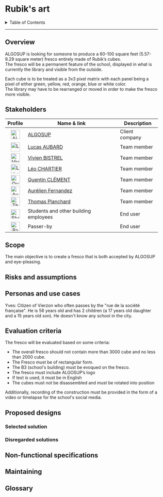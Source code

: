 # Rubik's art

<details>
<summary>Table of Contents</summary>

- [Overview](#overview)
- [Stakeholders](#stakeholders)
- [Scope](#scope)
- [Risks and assumptions](#risks-and-assumptions)
- [Personas and use cases](#personas-and-use-cases)
- [Evaluation criteria](#evaluation-criteria)
- [Proposed designs](#proposed-designs)
  - [Selected solution](#selected-solution)
  - [Disregarded solutions](#disregarded-solutions)
- [Non-functional specifications](#non-functional-specifications)
- [Maintaining](#maintaining)
- [Glossary](#glossary)

</details>

---



## Overview

ALGOSUP is looking for someone to produce a 60-100 square feet (5.57-9.29 square meter) fresco entirely made of Rubik’s cubes.  
The fresco will be a permanent feature of the school, displayed in what is currently the library and visible from the outside.

Each cube is to be treated as a 3x3 pixel matrix with each panel being a pixel of either green, yellow, red, orange, blue or white color.  
The library may have to be rearranged or moved in order to make the fresco more visible.

## Stakeholders 

|                                                   Profile                                                    | Name & link                                                | Description    |
| :----------------------------------------------------------------------------------------------------------: | ---------------------------------------------------------- | -------------- |
|            <img alt="ALGOSUP" src="https://avatars.githubusercontent.com/u/69455243" width="30">             | [ALGOSUP](https://www.algosup.com/)                        | Client company |
|    <img alt="Lucas Aubard" src="https://gravatar.com/avatar/dc3a8fc938e413abe9fb0053201896e7" width="30">    | [Lucas AUBARD](https://github.com/LucasAub)                | Team member    |
|        <img alt="Vivien Bistrel" src="https://avatars.githubusercontent.com/u/122369054" width="30">         | [Vivien BISTREL](https://github.com/Bistrel2002)           | Team member    |
|    <img alt="Léo Chartier" src="https://gravatar.com/avatar/c8a06da2c80a003656e90ab4afa49ea8" width="30">    | [Léo CHARTIER](https://github.com/leo-chartier)            | Team member    |
|  <img alt="Quentin Clément" src="https://gravatar.com/avatar/a8f1bb3cfa42b20d11fb6ddcc9ac5bdf" width="30">   | [Quentin CLÉMENT](https://github.com/Quentin-Clement)      | Team member    |
| <img alt="Aurélien Fernandez" src="https://gravatar.com/avatar/4a7908c1162aa68cbf3c8c06edc7053d" width="30"> | [Aurélien Fernandez](https://github.com/aurelienfernandez) | Team member    |
|  <img alt="Thomas Planchard" src="https://gravatar.com/avatar/e73464278d5fb76a24b77a7d79bf39ba" width="30">  | [Thomas Planchard](https://github.com/thomas-planchard)    | Team member    |
|                   <img alt="Student" src="https://gravatar.com/avatar/0?d=mp" width="30">                    | Students and other building employees                      | End user       |
|                  <img alt="Passer-by" src="https://gravatar.com/avatar/0?d=mp" width="30">                   | Passer-by                                                  | End user       |
<!-- Note to team members: add remainings (Communauté de Communes, Franck Jeanning, ...) -->

## Scope

The main objective is to create a fresco that is both accepted by ALGOSUP and eye-pleasing.

## Risks and assumptions

## Personas and use cases

Yves: Citizen of Vierzon who often passes by the "rue de la société française". He is 56 years old and has 2 children (a 17 years old daughter and a 15 years old son). He doesn't know any school in the city.  
<!-- TODO: Reformulate
If he sees the fresco everyday, he will see ALGOSUP's name and one day he will be curious and search for informations about it. He will talk about the school to his sons and maybe one of them will either talk to their friends about the school or even join ALGOSUP.
-->

## Evaluation criteria

The fresco will be evaluated based on some criteria:
- The overall fresco should not contain more than 3000 cube and no less than 2000 cube.
- The Fresco must be of rectangular form.
- The B3 (school's building) must be evoqued on the fresco.
- The fresco must include ALGOSUP’s logo
- If text is used, it must be in English
- The cubes must not be disassembled and must be rotated into position

Additionally, recording of the construction must be provided in the form of a video or timelapse for the school's social media.

## Proposed designs

### Selected solution

### Disregarded solutions

## Non-functional specifications

## Maintaining
<!-- If necessary -->

## Glossary
